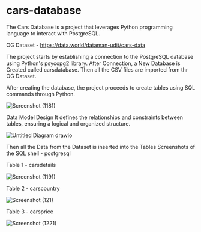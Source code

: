 # cars-database
The Cars Database is a project that leverages Python programming language to interact with PostgreSQL.

OG Dataset - https://data.world/dataman-udit/cars-data

The project starts by establishing a connection to the PostgreSQL database using Python's psycopg2 library.
After Connection, a New Database is Created called carsdatabase.
Then all the CSV files are imported from thr OG Dataset.

After creating the database, the project proceeds to create tables using SQL commands through Python.

![Screenshot (1181)](https://github.com/naijilnj/cars-database/assets/110610851/2c254c92-d73a-4f34-a051-d9f687fa0b12)

Data Model Design
It defines the relationships and constraints between tables, ensuring a logical and organized structure. 

![Untitled Diagram drawio](https://github.com/naijilnj/cars-database/assets/110610851/4483d672-e7e8-4495-bf13-b0856cd4829c)

Then all the Data from the Dataset is inserted into the Tables
Screenshots of the SQL shell - postgresql


Table 1 - carsdetails

![Screenshot (1191)](https://github.com/naijilnj/cars-database/assets/110610851/79f6b7a9-869c-4fe7-89b7-ebda59794919)


Table 2 - carscountry

![Screenshot (121)](https://github.com/naijilnj/cars-database/assets/110610851/1dd4401f-8668-4e73-a916-203e4b6b8896)


Table 3 - carsprice

![Screenshot (1221)](https://github.com/naijilnj/cars-database/assets/110610851/eeca1bcc-618c-4ebb-9c02-cf43efd1ced4)







